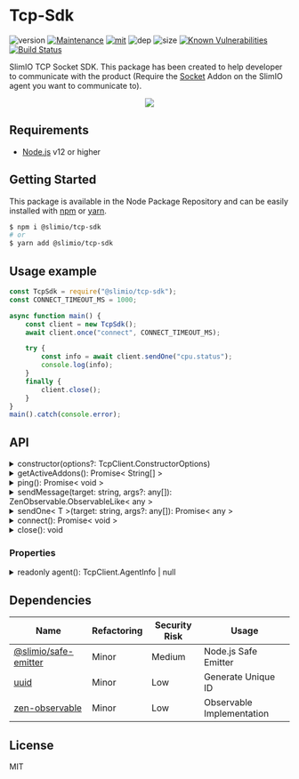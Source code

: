 # Tcp-Sdk
![version](https://img.shields.io/badge/dynamic/json.svg?url=https://raw.githubusercontent.com/SlimIO/Tcp-Sdk/master/package.json&query=$.version&label=Version)
[![Maintenance](https://img.shields.io/badge/Maintained%3F-yes-green.svg)](https://github.com/SlimIO/Tcp-Sdk/commit-activity)
[![mit](https://img.shields.io/github/license/Naereen/StrapDown.js.svg)](https://github.com/SlimIO/Tcp-Sdk/blob/master/LICENSE)
![dep](https://img.shields.io/david/SlimIO/Tcp-Sdk)
![size](https://img.shields.io/github/languages/code-size/SlimIO/Tcp-Sdk)
[![Known Vulnerabilities](https://snyk.io//test/github/SlimIO/Tcp-Sdk/badge.svg?targetFile=package.json)](https://snyk.io//test/github/SlimIO/Tcp-Sdk?targetFile=package.json)
[![Build Status](https://travis-ci.com/SlimIO/Tcp-Sdk.svg?branch=master)](https://travis-ci.com/SlimIO/Tcp-Sdk)

SlimIO TCP Socket SDK. This package has been created to help developer to communicate with the product (Require the [Socket](https://github.com/SlimIO/Socket) Addon on the SlimIO agent you want to communicate to).

<p align="center">
<img src="https://i.imgur.com/hXT8ZB1.png">
</p>

## Requirements
- [Node.js](https://nodejs.org/en/) v12 or higher

## Getting Started

This package is available in the Node Package Repository and can be easily installed with [npm](https://docs.npmjs.com/getting-started/what-is-npm) or [yarn](https://yarnpkg.com).

```bash
$ npm i @slimio/tcp-sdk
# or
$ yarn add @slimio/tcp-sdk
```

## Usage example

```js
const TcpSdk = require("@slimio/tcp-sdk");
const CONNECT_TIMEOUT_MS = 1000;

async function main() {
    const client = new TcpSdk();
    await client.once("connect", CONNECT_TIMEOUT_MS);

    try {
        const info = await client.sendOne("cpu.status");
        console.log(info);
    }
    finally {
        client.close();
    }
}
main().catch(console.error);
```

## API

<details><summary>constructor(options?: TcpClient.ConstructorOptions)</summary>

Create and instanciate a new TCP Connection to the socket server. Listen for event **connection** to known when you'r ready to send messages.

Options is described by the following interface:
```ts
interface ConstructorOptions {
    host?: string;
    port?: number;
}
```

Default value of port would be **TcpClient.DEFAULT_PORT**.
</details>

<details><summary>getActiveAddons(): Promise< String[] ></summary>

Return the list of active addons on the current agent.
</details>

<details><summary>ping(): Promise< void ></summary>

Send a ping event (avoid timeout).
</details>

<details><summary>sendMessage(target: string, args?: any[]): ZenObservable.ObservableLike< any ></summary>

send a callback message.
</details>

<details><summary>sendOne< T >(target: string, args?: any[]): Promise< any ></summary>

send a callback message wrapped by a Promise.
</details>

<details><summary>connect(): Promise< void ></summary>

Connect (or re-connect) the Net.socket. If the Socket is alive it will return.
</details>

<details><summary>close(): void</summary>

Close the TCP (Socket) connection.
</details>

### Properties

<details><summary>readonly agent(): TcpClient.AgentInfo | null</summary>

The readonly getter is described by the following TypeScript interface:
```ts
interface AgentInfo {
    location: string;
    version: string;
}
```
</details>

## Dependencies

|Name|Refactoring|Security Risk|Usage|
|---|---|---|---|
|[@slimio/safe-emitter](https://github.com/SlimIO/safeEmitter#readme)|Minor|Medium|Node.js Safe Emitter|
|[uuid](https://github.com/kelektiv/node-uuid#readme)|Minor|Low|Generate Unique ID|
|[zen-observable](https://github.com/zenparsing/zen-observable)|Minor|Low|Observable Implementation|

## License
MIT
